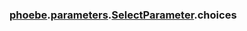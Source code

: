 ### [phoebe](phoebe.md).[parameters](phoebe.parameters.md).[SelectParameter](phoebe.parameters.SelectParameter.md).choices


